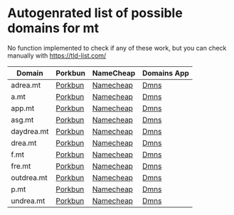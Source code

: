 # Autogenrated list of possible domains for mt

No function implemented to check if any of these work, but you can check manually with https://tld-list.com/

| Domain | Porkbun | NameCheap | Domains App |
|---|---|---|---|
| adrea.mt | [Porkbun](https://porkbun.com/checkout/search?prb=e814663da1&tlds=&idnLanguage=&search=search&q=adrea.mt) | [Namecheap](https://www.namecheap.com/domains/registration/results/?domain=adrea.mt) | [Dmns](https://dmns.app/domains?q=adrea.mt) |
| a.mt | [Porkbun](https://porkbun.com/checkout/search?prb=e814663da1&tlds=&idnLanguage=&search=search&q=a.mt) | [Namecheap](https://www.namecheap.com/domains/registration/results/?domain=a.mt) | [Dmns](https://dmns.app/domains?q=a.mt) |
| app.mt | [Porkbun](https://porkbun.com/checkout/search?prb=e814663da1&tlds=&idnLanguage=&search=search&q=app.mt) | [Namecheap](https://www.namecheap.com/domains/registration/results/?domain=app.mt) | [Dmns](https://dmns.app/domains?q=app.mt) |
| asg.mt | [Porkbun](https://porkbun.com/checkout/search?prb=e814663da1&tlds=&idnLanguage=&search=search&q=asg.mt) | [Namecheap](https://www.namecheap.com/domains/registration/results/?domain=asg.mt) | [Dmns](https://dmns.app/domains?q=asg.mt) |
| daydrea.mt | [Porkbun](https://porkbun.com/checkout/search?prb=e814663da1&tlds=&idnLanguage=&search=search&q=daydrea.mt) | [Namecheap](https://www.namecheap.com/domains/registration/results/?domain=daydrea.mt) | [Dmns](https://dmns.app/domains?q=daydrea.mt) |
| drea.mt | [Porkbun](https://porkbun.com/checkout/search?prb=e814663da1&tlds=&idnLanguage=&search=search&q=drea.mt) | [Namecheap](https://www.namecheap.com/domains/registration/results/?domain=drea.mt) | [Dmns](https://dmns.app/domains?q=drea.mt) |
| f.mt | [Porkbun](https://porkbun.com/checkout/search?prb=e814663da1&tlds=&idnLanguage=&search=search&q=f.mt) | [Namecheap](https://www.namecheap.com/domains/registration/results/?domain=f.mt) | [Dmns](https://dmns.app/domains?q=f.mt) |
| fre.mt | [Porkbun](https://porkbun.com/checkout/search?prb=e814663da1&tlds=&idnLanguage=&search=search&q=fre.mt) | [Namecheap](https://www.namecheap.com/domains/registration/results/?domain=fre.mt) | [Dmns](https://dmns.app/domains?q=fre.mt) |
| outdrea.mt | [Porkbun](https://porkbun.com/checkout/search?prb=e814663da1&tlds=&idnLanguage=&search=search&q=outdrea.mt) | [Namecheap](https://www.namecheap.com/domains/registration/results/?domain=outdrea.mt) | [Dmns](https://dmns.app/domains?q=outdrea.mt) |
| p.mt | [Porkbun](https://porkbun.com/checkout/search?prb=e814663da1&tlds=&idnLanguage=&search=search&q=p.mt) | [Namecheap](https://www.namecheap.com/domains/registration/results/?domain=p.mt) | [Dmns](https://dmns.app/domains?q=p.mt) |
| undrea.mt | [Porkbun](https://porkbun.com/checkout/search?prb=e814663da1&tlds=&idnLanguage=&search=search&q=undrea.mt) | [Namecheap](https://www.namecheap.com/domains/registration/results/?domain=undrea.mt) | [Dmns](https://dmns.app/domains?q=undrea.mt) |
